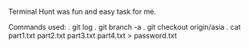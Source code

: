 Terminal Hunt was fun and easy task for me.

Commands used:
. git log 
. git branch -a
. git checkout origin/asia
. cat part1.txt part2.txt part3.txt part4.txt > password.txt
